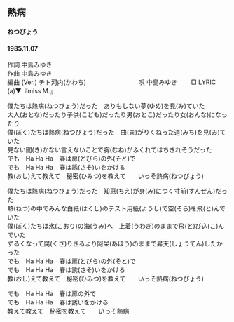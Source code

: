 ## 熱病
#### ねつびょう
#### 1985.11.07
  

作詞  中島みゆき        
作曲  中島みゆき        
編曲 (Ver.)   チト河内(かわち)　　　　　　  　　
唄  中島みゆき　　
□ LYRIC (a)▼『miss M.』  
   
   
僕たちは熱病(ねつびょう)だった　ありもしない夢(ゆめ)を見(み)ていた   
大人(おとな)だったり子供(こども)だったり男(おとこ)だったり女(おんな)になったり   
僕(ぼく)たちは熱病(ねつびょう)だった　曲(ま)がりくねった道(みち)を見(み)ていた   
見ない聞(き)かない言えないことで胸(むね)がふくれてはちきれそうだった   
でも　Ha Ha Ha　春は扉(とびら)の外(そと)で   
でも　Ha Ha Ha　春は誘(さそ)いをかける   
教(おし)えて教えて　秘密(ひみつ)を教えて　　いっそ熱病(ねつびょう)   
   
僕たちは熱病(ねつびょう)だった　知恵(ちえ)が身(み)につく寸前(すんぜん)だった   
熱(ねつ)の中でみんな白紙(はくし)のテスト用紙(ようし)で空(そら)を飛(と)んでいた   
僕(ぼく)たちは氷(こおり)の海(うみ)へ　上着(うわぎ)のままで飛(と)び込(こ)んでいた   
ずるくなって腐(くさ)りきるより阿呆(あほう)のままで昇天(しょうてん)したかった   
でも　Ha Ha Ha　春は扉(とびら)の外(そと)で   
でも　Ha Ha Ha　春は誘(さそ)いをかける   
教(おし)えて教えて　秘密(ひみつ)を教えて　　いっそ熱病(ねつびょう)   
   
でも　Ha Ha Ha　春は扉の外で   
でも　Ha Ha Ha　春は誘いをかける   
教えて教えて　秘密を教えて　　いっそ熱病   